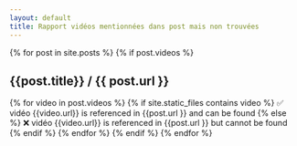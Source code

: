```yaml
---
layout: default
title: Rapport vidéos mentionnées dans post mais non trouvées
---
```



{% for post in site.posts %}
  {% if post.videos %}
## {{post.title}} / {{ post.url }}
  {% for video in post.videos %}
    {% if site.static_files contains video %}
      ✅ vidéo {{video.url}} is referenced in {{post.url }}  and can be found
    {% else %}
      ❌ vidéo {{video.url}} is referenced in {{post.url }}  but cannot be found
    {% endif %}
  {% endfor %}
 {% endif %}
{% endfor %}

